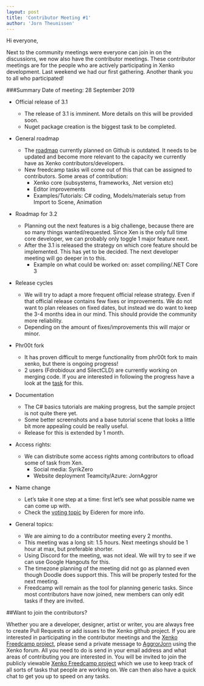 ```yaml
---
layout: post
title: 'Contributor Meeting #1'
author: 'Jorn Theunissen'
---
```


Hi everyone,

Next to the community meetings were everyone can join in on the discussions, we now also have the contributor meetings. These contributor meetings are for the people who are actively participating in Xenko development. Last weekend we had our first gathering. Another thank you to all who participated!  

###Summary 
Date of meeting: 28 September 2019

* Official release of 3.1
    * The release of 3.1 is imminent. More details on this will be provided soon.
    * Nuget package creation is the biggest task to be completed.

* General roadmap
    * The [roadmap](https://github.com/xenko3d/xenko/projects/3) currently planned on Github is outdated. It needs to be updated and become more relevant to the capacity we currently have as Xenko contributors/developers. 
    * New freedcamp tasks will come out of this that can be assigned to contributors. Some areas of contribution:
        * Xenko core (subsystems, frameworks, .Net version etc)
        * Editor improvements
        * Examples/Tutorials: C# coding, Models/materials setup from Import to Scene, Animation

* Roadmap for 3.2
    * Planning out the next features is a big challenge, because there are so many things wanted/requested. Since Xen is the only full time core developer, we can probably only toggle 1 major feature next.
    * After the 3.1 is released the strategy on which core feature should be implemented. This has yet to be decided. The next developer meeting will go deeper in to this.
        * Example on what could be worked on: asset compiling/.NET Core 3
     
* Release cycles
    * We will try to adapt a more frequent official release strategy. Even if that official release contains few fixes or improvements. We do not want to plan releases on fixed dates, but instead we do want to keep the 3-4 months idea in our mind. This should provide the community more reliability. 
    * Depending on the amount of fixes/improvements this will major or minor.

* Phr00t fork
    * It has proven difficult to merge functionality from phr00t fork to main xenko, but there is ongoing progress!
    * 2 users (Fdrobidoux and SilectCLD) are currently working on merging code. If you are interested in following the progress have a look at the [task](https://freedcamp.com/Xenko_YO2/XenkoManagementT_3sf/todos/27077090/) for this.

* Documentation
    * The C# basics tutorials are making progress, but the sample project is not quite there yet.
    * Some better screenshots and a base tutorial scene that looks a little bit more appealing could be really useful.
    * Release for this is extended by 1 month.

* Access rights:
    * We can distribute some access rights among contributors to ofload some of task from Xen. 
        * Social media: SyrikZero
        * Website deployment Teamcity/Azure: JornAggror

* Name change
    * Let’s take it one step at a time: first let’s see what possible name we can come up with.
    * Check the [voting topic](https://forums.xenko.com/t/vote-for-xenkos-new-name/2016) by Eideren for more info.

* General topics:
    * We are aiming to do a contributor meeting every 2 months. 
    * This meeting was a long sit: 1.5 hours. Next meetings should be 1 hour at max, but preferable shorter.
    * Using Discord for the meeting, was not ideal. We will try to see if we can use Google Hangouts for this.
    * The timezone planning of the meeting did not go as planned even though Doodle does support this. This will be properly tested for the next meeting.
    * Freedcamp will remain as the tool for planning generic tasks. Since most contributors have now joined, new members can only edit tasks if they are invited.



##Want to join the contributors?

Whether you are a developer, designer, artist or writer, you are always free to create Pull Requests or add issues to the Xenko github project.
If you are interested in participating in the contributor meetings and the [Xenko Freedcamp project](https://freedcamp.com/Xenko_YO2/XenkoManagementT_3sf/todos/), please send a private message to [AggrorJorn](https://forums.xenko.com/u/Aggror/) using the Xenko forum. All you need to do is send in your email address and what areas of contributing you are interested in.
You will be invited to join the publicly viewable [Xenko Freedcamp project](https://freedcamp.com/Xenko_YO2/XenkoManagementT_3sf/todos/) which we use to keep track of all sorts of tasks that people are working on. We can then also have a quick chat to get you up to speed on any tasks.
